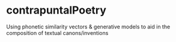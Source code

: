 # contrapuntalPoetry
Using phonetic similarity vectors &amp; generative models to aid in the composition of textual canons/inventions
